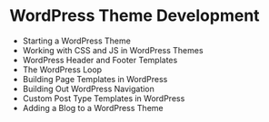 # WordPress Theme Development
- Starting a WordPress Theme 
- Working with CSS and JS in WordPress Themes 
- WordPress Header and Footer Templates 
- The WordPress Loop 
- Building Page Templates in WordPress 
- Building Out WordPress Navigation 
- Custom Post Type Templates in WordPress
- Adding a Blog to a WordPress Theme
